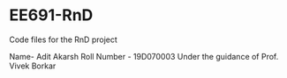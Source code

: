 # EE691-RnD
 Code files for the RnD project

Name- Adit Akarsh
Roll Number - 19D070003
Under the guidance of Prof. Vivek Borkar